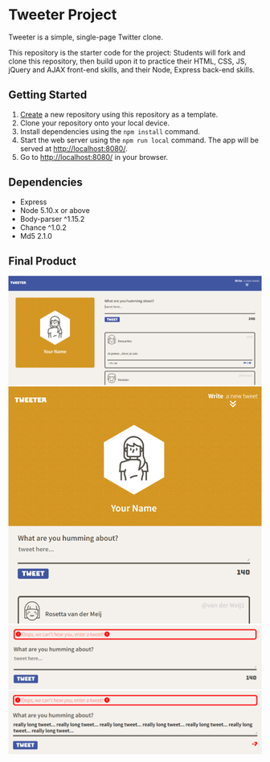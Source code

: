 # Tweeter Project

Tweeter is a simple, single-page Twitter clone.

This repository is the starter code for the project: Students will fork and clone this repository, then build upon it to practice their HTML, CSS, JS, jQuery and AJAX front-end skills, and their Node, Express back-end skills.

## Getting Started

1. [Create](https://docs.github.com/en/repositories/creating-and-managing-repositories/creating-a-repository-from-a-template) a new repository using this repository as a template.
2. Clone your repository onto your local device.
3. Install dependencies using the `npm install` command.
4. Start the web server using the `npm run local` command. The app will be served at <http://localhost:8080/>.
5. Go to <http://localhost:8080/> in your browser.

## Dependencies

- Express
- Node 5.10.x or above
- Body-parser ^1.15.2
- Chance ^1.0.2
- Md5 2.1.0

## Final Product

!["Screenshot of desktop view of Tweeter app"](https://github.com/eliachow/tweeter/blob/master/public/docs/tweeter_1.PNG?raw=true)
!["Screenshot of mobile & tablet view of Tweeter app"](https://github.com/eliachow/tweeter/blob/master/public/docs/tweeter_2.PNG?raw=true)
!["Screenshot of error message: blank tweet"](https://github.com/eliachow/tweeter/blob/master/public/docs/tweeter_3.PNG?raw=true)
!["Screenshot of error message: exceeding character limit"](https://github.com/eliachow/tweeter/blob/master/public/docs/tweeter_4.PNG?raw=true)
